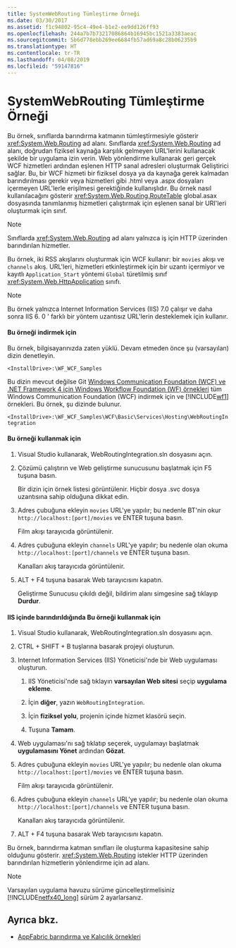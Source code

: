 ```yaml
---
title: SystemWebRouting Tümleştirme Örneği
ms.date: 03/30/2017
ms.assetid: f1c94802-95c4-49e4-b1e2-ee9dd126ff93
ms.openlocfilehash: 244a7b7b73217086864b16945bc1521a3383aeac
ms.sourcegitcommit: 5b6d778ebb269ee6684fb57ad69a8c28b06235b9
ms.translationtype: HT
ms.contentlocale: tr-TR
ms.lasthandoff: 04/08/2019
ms.locfileid: "59147816"
---
```

# <a name="systemwebrouting-integration-sample"></a>SystemWebRouting Tümleştirme Örneği
Bu örnek, sınıflarda barındırma katmanın tümleştirmesiyle gösterir <xref:System.Web.Routing> ad alanı. Sınıflarda <xref:System.Web.Routing> ad alanı, doğrudan fiziksel kaynağa karşılık gelmeyen URL'lerini kullanacak şekilde bir uygulama izin verin. Web yönlendirme kullanarak geri gerçek WCF hizmetleri ardından eşlenen HTTP sanal adresleri oluşturmak Geliştirici sağlar. Bu, bir WCF hizmeti bir fiziksel dosya ya da kaynağa gerek kalmadan barındırılması gerekir veya hizmetleri gibi .html veya .aspx dosyaları içermeyen URL'lerle erişilmesi gerektiğinde kullanışlıdır. Bu örnek nasıl kullanılacağını gösterir <xref:System.Web.Routing.RouteTable> global.asax dosyasında tanımlanmış hizmetleri çalıştırmak için eşlenen sanal bir URI'leri oluşturmak için sınıf. 

> [!NOTE]
>  Sınıflarda <xref:System.Web.Routing> ad alanı yalnızca iş için HTTP üzerinden barındırılan hizmetler.  
  
Bu örnek, iki RSS akışlarını oluşturmak için WCF kullanır: bir `movies` akışı ve `channels` akış. URL'leri, hizmetleri etkinleştirmek için bir uzantı içermiyor ve kayıtlı `Application_Start` yöntemi `Global` türetilmiş sınıf <xref:System.Web.HttpApplication> sınıfı.  
  
> [!NOTE]
>  Bu örnek yalnızca Internet Information Services (IIS) 7.0 çalışır ve daha sonra IIS 6. 0 ' farklı bir yöntem uzantısız URL'lerin desteklemek için kullanır.  

#### <a name="to-download-this-sample"></a>Bu örneği indirmek için
  
Bu örnek, bilgisayarınızda zaten yüklü. Devam etmeden önce şu (varsayılan) dizin denetleyin.  
   
`<InstallDrive>:\WF_WCF_Samples`  
   
 Bu dizin mevcut değilse Git [Windows Communication Foundation (WCF) ve .NET Framework 4 için Windows Workflow Foundation (WF) örnekleri](https://go.microsoft.com/fwlink/?LinkId=150780) tüm Windows Communication Foundation (WCF) indirmek için ve [!INCLUDE[wf1](../../../../includes/wf1-md.md)] örnekleri. Bu örnek, şu dizinde bulunur.  
   
`<InstallDrive>:\WF_WCF_Samples\WCF\Basic\Services\Hosting\WebRoutingIntegration`  
  
#### <a name="to-use-this-sample"></a>Bu örneği kullanmak için  
  
1.  Visual Studio kullanarak, WebRoutingIntegration.sln dosyasını açın.  
  
2.  Çözümü çalıştırın ve Web geliştirme sunucusunu başlatmak için F5 tuşuna basın.  
  
     Bir dizin için örnek listesi görüntülenir. Hiçbir dosya .svc dosya uzantısına sahip olduğuna dikkat edin.  
  
3.  Adres çubuğuna ekleyin `movies` URL'ye yapılır; bu nedenle BT'nin okur `http://localhost:[port]/movies` ve ENTER tuşuna basın.  
  
     Film akışı tarayıcıda görüntülenir.  
  
4.  Adres çubuğuna ekleyin `channels` URL'ye yapılır; bu nedenle olan okuma `http://localhost:[port]/channels` ve ENTER tuşuna basın.  
  
     Kanalları akış tarayıcıda görüntülenir.  
  
5.  ALT + F4 tuşuna basarak Web tarayıcısını kapatın.  
  
     Geliştirme Sunucusu çıkıldı değil, bildirim alanı simgesine sağ tıklayıp **Durdur**.  
  
#### <a name="to-use-this-sample-when-hosted-in-iis"></a>IIS içinde barındırıldığında Bu örneği kullanmak için  
  
1.  Visual Studio kullanarak, WebRoutingIntegration.sln dosyasını açın.  
  
2.  CTRL + SHIFT + B tuşlarına basarak projeyi oluşturun.  
  
3.  Internet Information Services (IIS) Yöneticisi'nde bir Web uygulaması oluşturun.  
  
    1.  IIS Yöneticisi'nde sağ tıklayın **varsayılan Web sitesi** seçip **uygulama ekleme**.  
  
    2.  İçin **diğer**, yazın `WebRoutingIntegration`.  
  
    3.  İçin **fiziksel yolu**, projenin içinde hizmet klasörü seçin.  
  
    4.  Tuşuna **Tamam**.  
  
4.  Web uygulaması'nı sağ tıklatıp seçerek, uygulamayı başlatmak **uygulamasını Yönet** ardından **Gözat**.  
  
5.  Adres çubuğuna ekleyin `movies` URL'ye yapılır; bu nedenle olan okuma `http://localhost:[port]/movies` ve ENTER tuşuna basın.  
  
     Film akışı tarayıcıda görüntülenir.  
  
6.  Adres çubuğuna ekleyin `channels` URL'ye yapılır; bu nedenle olan okuma `http://localhost:[port]/channels` ve ENTER tuşuna basın.  
  
     Kanalları akış tarayıcıda görüntülenir.  
  
7.  ALT + F4 tuşuna basarak Web tarayıcısını kapatın.  
  
 Bu örnek, barındırma katman sınıfları ile oluşturma kapasitesine sahip olduğunu gösterir. <xref:System.Web.Routing> istekler HTTP üzerinden barındırılan hizmetlerin yönlendirme için ad alanı.  
  
> [!NOTE]
>  Varsayılan uygulama havuzu sürüme güncelleştirmelisiniz [!INCLUDE[netfx40_long](../../../../includes/netfx40-long-md.md)] sürüm 2 ayarlarsanız.  
  
## <a name="see-also"></a>Ayrıca bkz.

- [AppFabric barındırma ve Kalıcılık örnekleri](https://go.microsoft.com/fwlink/?LinkId=193961)
